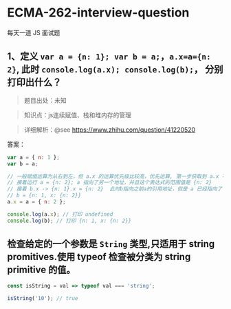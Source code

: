 # ECMA-262-interview-question

每天一道 JS 面试题

## 1、定义 `var a = {n: 1}; var b = a;`，`a.x=a={n: 2}`, 此时 `console.log(a.x); console.log(b);`， 分别打印出什么？

> 题目出处：未知 

> 知识点：js连续赋值、栈和堆内存的管理

> 详细解析：@see https://www.zhihu.com/question/41220520

答案：

```js
var a = { n: 1 };
var b = a;

// 一般赋值运算为从右到左，但 a.x 的运算优先级比较高，优先运算, 第一步获取到 a.x 不存在，js在 `堆中` 开辟新内存储存 a.x = undefined,
// 接着运行 a = {n: 2}; a 指向了另一个地址，并且这个表达式的范围值是 {n: 2}
// 接着 b.x -> {n: 1}.x = {n: 2}  此时b指向之前a的引用地址，但是 a 已经指向了 {n: 2} 新内存地址
// b = {n: 1, x: {n: 2}}
a.x = a = { n: 2 };

console.log(a.x); // 打印 undefined
console.log(b); // 打印 {n: 1, x: {n: 2}}
```

## 检查给定的一个参数是 `String` 类型,只适用于 string promitives.使用 typeof 检查被分类为 string primitive 的值。
```js
const isString = val => typeof val === 'string';
```

```js
isString('10'); // true
```

